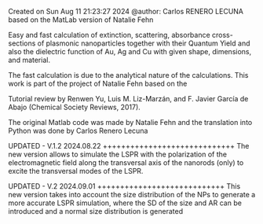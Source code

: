 Created on Sun Aug 11 21:23:27 2024
@author: Carlos RENERO LECUNA based on the MatLab version of Natalie Fehn
    
Easy and fast calculation of extinction, scattering, absorbance cross-sections of plasmonic nanoparticles together with their
Quantum Yield and also the dielectric function of Au, Ag and Cu with given shape, dimensions, and material.

The fast calculation is due to the analytical nature of the calculations. This work is part of the project of Natalie Fehn based on the

Tutorial review by Renwen Yu, Luis M. Liz-Marzán, and F. Javier García de Abajo (Chemical Society Reviews, 2017).

The original Matlab code was made by Natalie Fehn and the translation into Python was done by Carlos Renero Lecuna

UPDATED - V.1.2   2024.08.22
+++++++++++++++++++++++++++++
The new version allows to simulate the LSPR with the polarization of the electromagnetic field along 
the transversal axis of the nanorods (only) to excite the transversal modes of the LSPR.

UPDATED - V.2     2024.09.01
++++++++++++++++++++++++++++
This new version takes into account the size distribution of the NPs to generate a more accurate LSPR simulation,
where the SD of the size and AR can be introduced and a normal size distribution is generated
